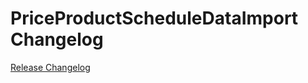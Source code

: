 # PriceProductScheduleDataImport Changelog

[Release Changelog](https://github.com/spryker/price-product-schedule-data-import/releases)
